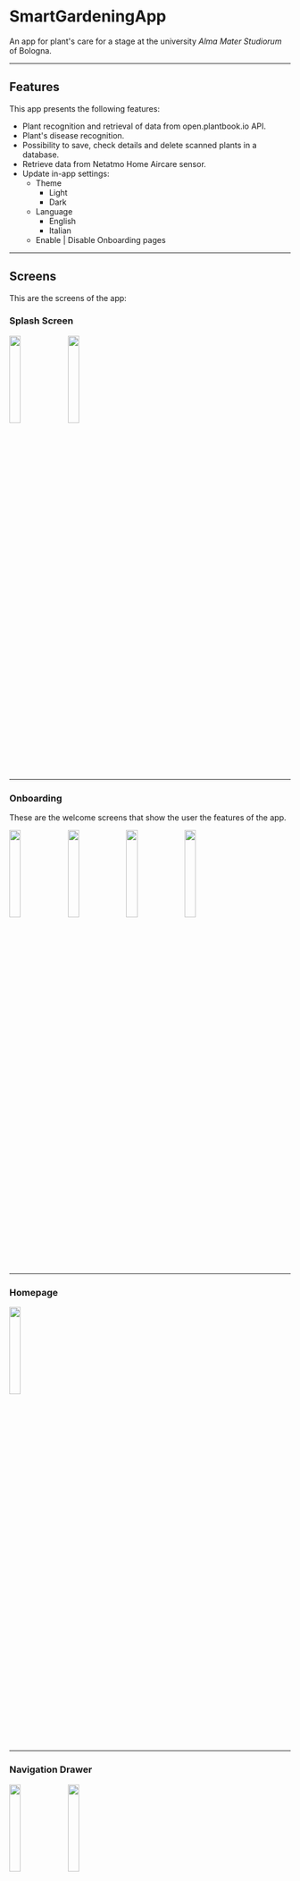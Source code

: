 # SmartGardeningApp

An app for plant's care for a stage at the university _Alma Mater Studiorum_ of Bologna.

<hr>

## Features
This app presents the following features:
- Plant recognition and retrieval of data from open.plantbook.io API.
- Plant's disease recognition.
- Possibility to save, check details and delete scanned plants in a database.
- Retrieve data from Netatmo Home Aircare sensor.
- Update in-app settings:
  - Theme
    - Light
    - Dark
  - Language
    - English
    - Italian
  - Enable | Disable Onboarding pages
  
<hr>

## Screens
This are the screens of the app:

### Splash Screen
<!-- volendo ridurre il size delle immagini -->
<img src="https://github.com/LucaR01/SmartGardeningApp/blob/main/report/images/splash/splash_screen.PNG" width="20%" heigth="20%" /> <img src="https://github.com/LucaR01/SmartGardeningApp/blob/main/report/images/splash/splash_screen_dark.PNG" width="20%" heigth="20%" />
<!--
![Screenshot](report/images/splash/splash_screen.PNG)
![Screenshot](report/images/splash/splash_screen_dark.PNG) -->

<hr>

### Onboarding
These are the welcome screens that show the user the features of the app.

<img src="https://github.com/LucaR01/SmartGardeningApp/blob/main/report/images/onboarding/onboarding_screen0.png" width="20%" heigth="20%"/> <img src="https://github.com/LucaR01/SmartGardeningApp/blob/main/report/images/onboarding/onboarding_screen1_dark.png" width="20%" heigth="20%"/> <img src="https://github.com/LucaR01/SmartGardeningApp/blob/main/report/images/onboarding/onboarding_screen2.png" width="20%" heigth="20%"/> <img src="https://github.com/LucaR01/SmartGardeningApp/blob/main/report/images/onboarding/onboarding_screen3_dark.png" width="20%" heigth="20%"/>
<!--
![Screenshot](report/images/onboarding/onboarding_screen0.png)
![Screenshot](report/images/onboarding/onboarding_screen1_dark.png)
![Screenshot](report/images/onboarding/onboarding_screen2.png)
![Screenshot](report/images/onboarding/onboarding_screen3_dark.png) -->

<hr>

### Homepage
<img src="https://github.com/LucaR01/SmartGardeningApp/blob/main/report/images/home/home_screen.png" width="20%" heigth="20%"/>

<hr>

### Navigation Drawer
<img src="https://github.com/LucaR01/SmartGardeningApp/blob/main/report/images/navigation_drawer/navigation_drawer.png" width="20%" heigth="20%"/> <img src="https://github.com/LucaR01/SmartGardeningApp/blob/main/report/images/navigation_drawer/navigation_drawer2.png" width="20%" heigth="20%"/>

<hr>

### Scan Screen & Scan Result Screens
<img src="https://github.com/LucaR01/SmartGardeningApp/blob/main/report/images/scan/scan_screen.png" width="20%" heigth="20%"/> <img src="https://github.com/LucaR01/SmartGardeningApp/blob/main/report/images/scan_result/scan_result_screen.png" width="20%" heigth="20%"/> <img src="https://github.com/LucaR01/SmartGardeningApp/blob/main/report/images/scan_result/scan_result_screen2.png" width="20%" heigth="20%"/> <img src="https://github.com/LucaR01/SmartGardeningApp/blob/main/report/images/scan_result/scan_result_screen3.png" width="20%" heigth="20%"/>

<hr>

### My Plants & My Plants Details
This is the page where the scanned plants are stored.

<img src="https://github.com/LucaR01/SmartGardeningApp/blob/main/report/images/my_plants/my_plants_screen2.png" width="20%" heigth="20%"/> <img src="https://github.com/LucaR01/SmartGardeningApp/blob/main/report/images/my_plants/my_plants_details_screen.png" width="20%" heigth="20%"/> <img src="https://github.com/LucaR01/SmartGardeningApp/blob/main/report/images/my_plants/my_plants_screen3_remove.png" width="20%" heigth="20%"/> <img src="https://github.com/LucaR01/SmartGardeningApp/blob/main/report/images/my_plants/my_plants_screen3_remove2.png" width="20%" heigth="20%"/> <img src="https://github.com/LucaR01/SmartGardeningApp/blob/main/report/images/my_plants/my_plants_screen3_remove3.png" width="20%" heigth="20%"/> <img src="https://github.com/LucaR01/SmartGardeningApp/blob/main/report/images/my_plants/my_plants_screen.png" width="20%" heigth="20%"/>

<hr>

### Diagnosis Screen
# SmartGardeningApp

An app for plant's care for a stage at the university _Alma Mater Studiorum_ of Bologna.

<hr>

## Features
This app presents the following features:
- Plant recognition and retrieval of data from open.plantbook.io API.
- Plant's disease recognition.
- Possibility to save, check details and delete scanned plants in a database.
- Retrieve data from Netatmo Home Aircare sensor.
- Update in-app settings:
  - Theme
    - Light
    - Dark
  - Language
    - English
    - Italian
  - Enable | Disable Onboarding pages
  
<hr>

## Screens
This are the screens of the app:

### Splash Screen
<!-- volendo ridurre il size delle immagini -->
<img src="https://github.com/LucaR01/SmartGardeningApp/blob/main/report/images/splash/splash_screen.PNG" width="20%" heigth="20%" /> <img src="https://github.com/LucaR01/SmartGardeningApp/blob/main/report/images/splash/splash_screen_dark.PNG" width="20%" heigth="20%" />
<!--
![Screenshot](report/images/splash/splash_screen.PNG)
![Screenshot](report/images/splash/splash_screen_dark.PNG) -->

<hr>

### Onboarding
These are the welcome screens that show the user the features of the app.

<img src="https://github.com/LucaR01/SmartGardeningApp/blob/main/report/images/onboarding/onboarding_screen0.png" width="20%" heigth="20%"/> <img src="https://github.com/LucaR01/SmartGardeningApp/blob/main/report/images/onboarding/onboarding_screen1_dark.png" width="20%" heigth="20%"/> <img src="https://github.com/LucaR01/SmartGardeningApp/blob/main/report/images/onboarding/onboarding_screen2.png" width="20%" heigth="20%"/> <img src="https://github.com/LucaR01/SmartGardeningApp/blob/main/report/images/onboarding/onboarding_screen3_dark.png" width="20%" heigth="20%"/>
<!--
![Screenshot](report/images/onboarding/onboarding_screen0.png)
![Screenshot](report/images/onboarding/onboarding_screen1_dark.png)
![Screenshot](report/images/onboarding/onboarding_screen2.png)
![Screenshot](report/images/onboarding/onboarding_screen3_dark.png) -->

<hr>

### Homepage
<img src="https://github.com/LucaR01/SmartGardeningApp/blob/main/report/images/home/home_screen.png" width="20%" heigth="20%"/>

<hr>

### Navigation Drawer
<img src="https://github.com/LucaR01/SmartGardeningApp/blob/main/report/images/navigation_drawer/navigation_drawer.png" width="20%" heigth="20%"/> <img src="https://github.com/LucaR01/SmartGardeningApp/blob/main/report/images/navigation_drawer/navigation_drawer2.png" width="20%" heigth="20%"/>

<hr>

### Scan Screen & Scan Result Screens
<img src="https://github.com/LucaR01/SmartGardeningApp/blob/main/report/images/scan/scan_screen.png" width="20%" heigth="20%"/> <img src="https://github.com/LucaR01/SmartGardeningApp/blob/main/report/images/scan_result/scan_result_screen.png" width="20%" heigth="20%"/> <img src="https://github.com/LucaR01/SmartGardeningApp/blob/main/report/images/scan_result/scan_result_screen2.png" width="20%" heigth="20%"/> <img src="https://github.com/LucaR01/SmartGardeningApp/blob/main/report/images/scan_result/scan_result_screen3.png" width="20%" heigth="20%"/>

<hr>

### My Plants & My Plants Details
This is the page where the scanned plants are stored.
<img src="https://github.com/LucaR01/SmartGardeningApp/blob/main/report/images/my_plants/my_plants_screen2.png" width="20%" heigth="20%"/> <img src="https://github.com/LucaR01/SmartGardeningApp/blob/main/report/images/my_plants/my_plants_details_screen.png" width="20%" heigth="20%"/> <img src="https://github.com/LucaR01/SmartGardeningApp/blob/main/report/images/my_plants/my_plants_screen3_remove.png" width="20%" heigth="20%"/> <img src="https://github.com/LucaR01/SmartGardeningApp/blob/main/report/images/my_plants/my_plants_screen3_remove2.png" width="20%" heigth="20%"/> <img src="https://github.com/LucaR01/SmartGardeningApp/blob/main/report/images/my_plants/my_plants_screen3_remove3.png" width="20%" heigth="20%"/> <img src="https://github.com/LucaR01/SmartGardeningApp/blob/main/report/images/my_plants/my_plants_screen.png" width="20%" heigth="20%"/>

<hr>

### Diagnosis Screen
# SmartGardeningApp

An app for plant's care for a stage at the university _Alma Mater Studiorum_ of Bologna.

<hr>

## Features
This app presents the following features:
- Plant recognition and retrieval of data from open.plantbook.io API.
- Plant's disease recognition.
- Possibility to save, check details and delete scanned plants in a database.
- Retrieve data from Netatmo Home Aircare sensor.
- Update in-app settings:
  - Theme
    - Light
    - Dark
  - Language
    - English
    - Italian
  - Enable | Disable Onboarding pages
  
<hr>

## Screens
This are the screens of the app:

### Splash Screen
<!-- volendo ridurre il size delle immagini -->
<img src="https://github.com/LucaR01/SmartGardeningApp/blob/main/report/images/splash/splash_screen.PNG" width="20%" heigth="20%" /> <img src="https://github.com/LucaR01/SmartGardeningApp/blob/main/report/images/splash/splash_screen_dark.PNG" width="20%" heigth="20%" />

<hr>

### Onboarding
These are the welcome screens that show the user the features of the app.

<img src="https://github.com/LucaR01/SmartGardeningApp/blob/main/report/images/onboarding/onboarding_screen0.png" width="20%" heigth="20%"/> <img src="https://github.com/LucaR01/SmartGardeningApp/blob/main/report/images/onboarding/onboarding_screen1_dark.png" width="20%" heigth="20%"/> <img src="https://github.com/LucaR01/SmartGardeningApp/blob/main/report/images/onboarding/onboarding_screen2.png" width="20%" heigth="20%"/> <img src="https://github.com/LucaR01/SmartGardeningApp/blob/main/report/images/onboarding/onboarding_screen3_dark.png" width="20%" heigth="20%"/>

<hr>

### Homepage
<img src="https://github.com/LucaR01/SmartGardeningApp/blob/main/report/images/home/home_screen.png" width="20%" heigth="20%"/>

<hr>

### Navigation Drawer
<img src="https://github.com/LucaR01/SmartGardeningApp/blob/main/report/images/navigation_drawer/navigation_drawer.png" width="20%" heigth="20%"/> <img src="https://github.com/LucaR01/SmartGardeningApp/blob/main/report/images/navigation_drawer/navigation_drawer2.png" width="20%" heigth="20%"/>

<hr>

### Scan Screen & Scan Result Screens
<img src="https://github.com/LucaR01/SmartGardeningApp/blob/main/report/images/scan/scan_screen.png" width="20%" heigth="20%"/> <img src="https://github.com/LucaR01/SmartGardeningApp/blob/main/report/images/scan_result/scan_result_screen.png" width="20%" heigth="20%"/> <img src="https://github.com/LucaR01/SmartGardeningApp/blob/main/report/images/scan_result/scan_result_screen2.png" width="20%" heigth="20%"/> <img src="https://github.com/LucaR01/SmartGardeningApp/blob/main/report/images/scan_result/scan_result_screen3.png" width="20%" heigth="20%"/>

<hr>

### My Plants & My Plants Details
This is the page where the scanned plants are stored.

<img src="https://github.com/LucaR01/SmartGardeningApp/blob/main/report/images/my_plants/my_plants_screen2.png" width="20%" heigth="20%"/> <img src="https://github.com/LucaR01/SmartGardeningApp/blob/main/report/images/my_plants/my_plants_details_screen.png" width="20%" heigth="20%"/> <img src="https://github.com/LucaR01/SmartGardeningApp/blob/main/report/images/my_plants/my_plants_screen3_remove.png" width="20%" heigth="20%"/> <img src="https://github.com/LucaR01/SmartGardeningApp/blob/main/report/images/my_plants/my_plants_screen3_remove2.png" width="20%" heigth="20%"/> <img src="https://github.com/LucaR01/SmartGardeningApp/blob/main/report/images/my_plants/my_plants_screen3_remove3.png" width="20%" heigth="20%"/> <img src="https://github.com/LucaR01/SmartGardeningApp/blob/main/report/images/my_plants/my_plants_screen.png" width="20%" heigth="20%"/>

<hr>

### Diagnosis Screen
<img src="https://github.com/LucaR01/SmartGardeningApp/blob/main/report/images/diagnosis/diagnosis_screen.png" width="20%" heigth="20%"/>

<hr>

### My Sensor Screen
<img src="https://github.com/LucaR01/SmartGardeningApp/blob/main/report/images/my_sensor/my_sensor_screen.png" width="20%" heigth="20%"/> <img src="https://github.com/LucaR01/SmartGardeningApp/blob/main/report/images/my_sensor/my_sensor_screen2.png" width="20%" heigth="20%"/> <img src="https://github.com/LucaR01/SmartGardeningApp/blob/main/report/images/my_sensor/my_sensor_screen5.png" width="20%" heigth="20%"/>

<hr>

### Settings Screen
<img src="https://github.com/LucaR01/SmartGardeningApp/blob/main/report/images/settings/settings_screen.png" width="20%" heigth="20%"/> <img src="https://github.com/LucaR01/SmartGardeningApp/blob/main/report/images/settings/settings_screen2.png" width="20%" heigth="20%"/> <img src="https://github.com/LucaR01/SmartGardeningApp/blob/main/report/images/settings/settings_screen_saved.png" width="20%" heigth="20%"/> <img src="https://github.com/LucaR01/SmartGardeningApp/blob/main/report/images/settings/settings_screen_reset.png" width="20%" heigth="20%"/>

<hr>

### Privacy Policy and Terms & Conditions
<img src="https://github.com/LucaR01/SmartGardeningApp/blob/main/report/images/privacy_policy/privacy_policy_screen.png" width="20%" heigth="20%"/> <img src="https://github.com/LucaR01/SmartGardeningApp/blob/main/report/images/terms_and_conditions/terms_and_conditions_screen.png" width="20%" heigth="20%"/>

<hr>

## Installation
- Install apk on Android
- Install .ipa on iOS

## Requirements
- Flutter 2.10.5

## User guide
If you want to modify the code, in order for the app to work:
- In the 'plant_api.dart' in the directory `/lib/api/plant_api/` to be able to connect to [OpenPlantBook](open.plantbook.io), you'll need to update:
  - clientId
  - clientSecret
- In the 'sensor_api.dart' in order to be able to connect to [Netatmo API](https://dev.netatmo.com/apidocumentation/oauth) you'll need to modify:
  - clientId
  - clientSecret
  - email
  - password
  
<hr>
